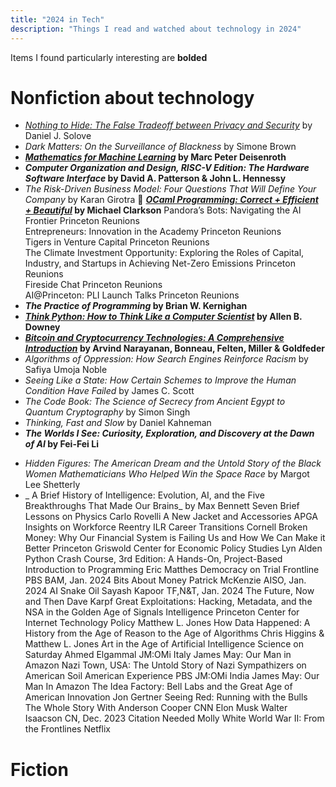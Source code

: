 ```yaml
---
title: "2024 in Tech"
description: "Things I read and watched about technology in 2024"
---
```


Items I found particularly interesting are **bolded**

# Nonfiction about technology
<!-- _Staff Engineer: Leadership Beyond the Management Track_	by Will Larson<br>-->
- [_Nothing to Hide: The False Tradeoff between Privacy and Security_](https://papers.ssrn.com/sol3/papers.cfm?abstract_id=3976770) by Daniel J. Solove
- _Dark Matters: On the Surveillance of Blackness_	by Simone Brown
- **[_Mathematics for Machine Learning_](https://mml-book.github.io/) by Marc Peter Deisenroth**
- **_Computer Organization and Design, RISC-V Edition: The Hardware Software Interface_ by David A. Patterson & John L. Hennessy**
- _The Risk-Driven Business Model: Four Questions That Will Define Your Company_ by Karan Girotra
📖 **[_OCaml Programming: Correct + Efficient + Beautiful_](https://cs3110.github.io/textbook/cover.html) by Michael Clarkson**
Pandora’s Bots: Navigating the AI Frontier	Princeton Reunions	
Entrepreneurs: Innovation in the Academy	Princeton Reunions	
Tigers in Venture Capital	Princeton Reunions	
The Climate Investment Opportunity: Exploring the Roles of Capital, Industry, and Startups in Achieving Net-Zero Emissions	Princeton Reunions	
Fireside Chat	Princeton Reunions	
AI@Princeton: PLI Launch Talks	Princeton Reunions	
- **_The Practice of Programming_ by Brian W. Kernighan**
- **[_Think Python: How to Think Like a Computer Scientist_](https://allendowney.github.io/ThinkPython/) by Allen B. Downey**
- **[_Bitcoin and Cryptocurrency Technologies: A Comprehensive Introduction_](https://bitcoinbook.cs.princeton.edu/) by Arvind Narayanan, Bonneau, Felten, Miller & Goldfeder**
- _Algorithms of Oppression: How Search Engines Reinforce Racism_ by Safiya Umoja Noble
- _Seeing Like a State: How Certain Schemes to Improve the Human Condition Have Failed_ by James C. Scott
- _The Code Book: The Science of Secrecy from Ancient Egypt to Quantum Cryptography_ by Simon Singh
- _Thinking, Fast and Slow_ by Daniel Kahneman
- **_The Worlds I See: Curiosity, Exploration, and Discovery at the Dawn of AI_ by Fei-Fei Li**
<!-- Beginner's Step-by-Step Coding Course: Learn Computer Programming the Easy Way 		DK -->
<!-- Masterclass on Angel Investing		Princeton Alumni Angels--> 
- _Hidden Figures: The American Dream and the Untold Story of the Black Women Mathematicians Who Helped Win the Space Race_ by Margot Lee Shetterly
- _ A Brief History of Intelligence: Evolution, AI, and the Five Breakthroughs That Made Our Brains_ by Max Bennett
Seven Brief Lessons on Physics		Carlo Rovelli
A New Jacket and Accessories	APGA	
Insights on Workforce Reentry	ILR Career Transitions	Cornell
Broken Money: Why Our Financial System is Failing Us and How We Can Make it Better	Princeton Griswold Center for Economic Policy Studies	Lyn Alden
Python Crash Course, 3rd Edition: A Hands-On, Project-Based Introduction to Programming		Eric Matthes
Democracy on Trial	Frontline	PBS
BAM, Jan. 2024	Bits About Money	Patrick McKenzie
AISO, Jan. 2024	AI Snake Oil	Sayash Kapoor
TF,N&T, Jan. 2024	The Future, Now and Then	Dave Karpf
Great Exploitations: Hacking, Metadata, and the NSA in the Golden Age of Signals Intelligence	Princeton Center for Internet Technology Policy	Matthew L. Jones
How Data Happened: A History from the Age of Reason to the Age of Algorithms		Chris Higgins & Matthew L. Jones
Art in the Age of Artificial Intelligence	Science on Saturday	Ahmed Elgammal
JM:OMi Italy	James May: Our Man in	Amazon
Nazi Town, USA: The Untold Story of Nazi Sympathizers on American Soil	American Experience	PBS
JM:OMi India	James May: Our Man In	Amazon
The Idea Factory: Bell Labs and the Great Age of American Innovation		Jon Gertner
Seeing Red: Running with the Bulls	The Whole Story With Anderson Cooper	CNN
Elon Musk		Walter Isaacson
CN, Dec. 2023	Citation Needed	Molly White
World War II: From the Frontlines		Netflix


# Fiction


